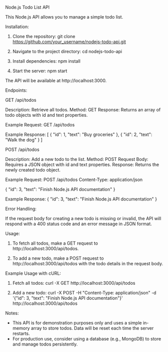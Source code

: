 Node.js Todo List API

This Node.js API allows you to manage a simple todo list.

Installation:

1. Clone the repository:
   git clone https://github.com/your_username/nodejs-todo-api.git

2. Navigate to the project directory:
   cd nodejs-todo-api

3. Install dependencies:
   npm install

4. Start the server:
   npm start

The API will be available at http://localhost:3000.

Endpoints:

GET /api/todos

Description: Retrieve all todos.
Method: GET
Response: Returns an array of todo objects with id and text properties.

Example Request:
GET /api/todos

Example Response:
[
  { "id": 1, "text": "Buy groceries" },
  { "id": 2, "text": "Walk the dog" }
]

POST /api/todos

Description: Add a new todo to the list.
Method: POST
Request Body: Requires a JSON object with id and text properties.
Response: Returns the newly created todo object.

Example Request:
POST /api/todos
Content-Type: application/json

{
  "id": 3,
  "text": "Finish Node.js API documentation"
}

Example Response:
{ "id": 3, "text": "Finish Node.js API documentation" }

Error Handling:

If the request body for creating a new todo is missing or invalid, the API will respond with a 400 status code and an error message in JSON format.

Usage:

1. To fetch all todos, make a GET request to http://localhost:3000/api/todos.

2. To add a new todo, make a POST request to http://localhost:3000/api/todos with the todo details in the request body.

Example Usage with cURL:

1. Fetch all todos:
   curl -X GET http://localhost:3000/api/todos

2. Add a new todo:
   curl -X POST -H "Content-Type: application/json" -d '{"id": 3, "text": "Finish Node.js API documentation"}' http://localhost:3000/api/todos

Notes:

- This API is for demonstration purposes only and uses a simple in-memory array to store todos. Data will be reset each time the server restarts.
- For production use, consider using a database (e.g., MongoDB) to store and manage todos persistently.